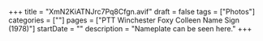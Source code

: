 +++
title = "XmN2KiATNJrc7Pq8Cfgn.avif"
draft = false
tags = ["Photos"]
categories = [""]
pages = ["PTT Winchester Foxy Colleen Name Sign (1978)"]
startDate = ""
description = "Nameplate can be seen here."
+++
